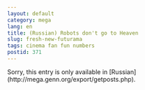 ```yaml
---
layout: default
category: mega
lang: en
title: (Russian) Robots don't go to Heaven
slug: fresh-new-futurama
tags: cinema fan fun numbers 
postid: 371
---
```

<p>Sorry, this entry is only available in [Russian](http://mega.genn.org/export/getposts.php).</p>